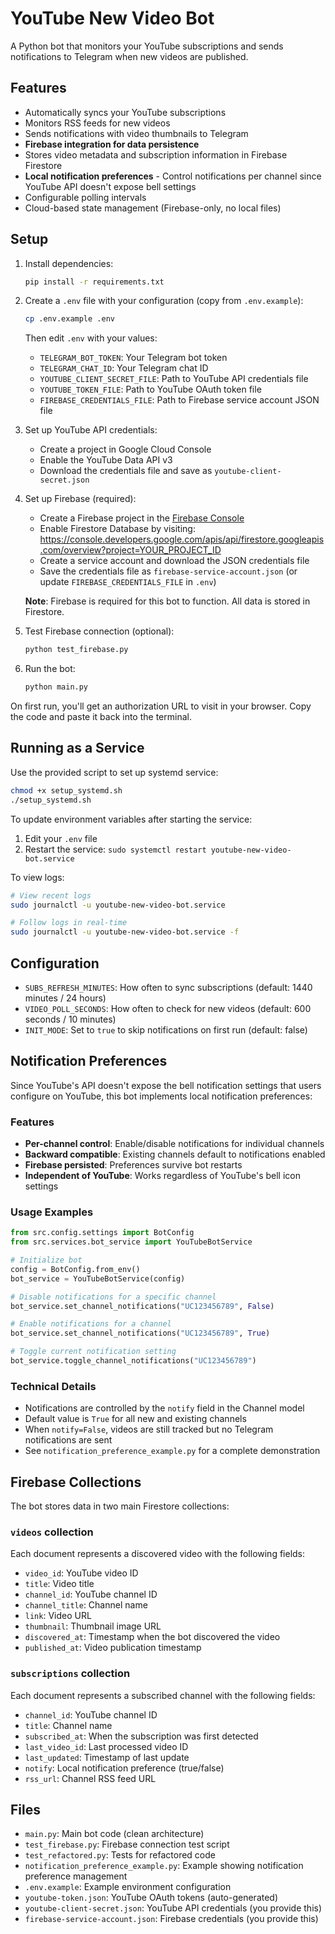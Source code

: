 # YouTube New Video Bot

A Python bot that monitors your YouTube subscriptions and sends notifications to Telegram when new videos are published.

## Features

- Automatically syncs your YouTube subscriptions
- Monitors RSS feeds for new videos
- Sends notifications with video thumbnails to Telegram
- **Firebase integration for data persistence**
- Stores video metadata and subscription information in Firebase Firestore
- **Local notification preferences** - Control notifications per channel since YouTube API doesn't expose bell settings
- Configurable polling intervals
- Cloud-based state management (Firebase-only, no local files)

## Setup

1. Install dependencies:
   ```bash
   pip install -r requirements.txt
   ```

2. Create a `.env` file with your configuration (copy from `.env.example`):
   ```bash
   cp .env.example .env
   ```
   Then edit `.env` with your values:
   - `TELEGRAM_BOT_TOKEN`: Your Telegram bot token
   - `TELEGRAM_CHAT_ID`: Your Telegram chat ID
   - `YOUTUBE_CLIENT_SECRET_FILE`: Path to YouTube API credentials file
   - `YOUTUBE_TOKEN_FILE`: Path to YouTube OAuth token file
   - `FIREBASE_CREDENTIALS_FILE`: Path to Firebase service account JSON file

3. Set up YouTube API credentials:
   - Create a project in Google Cloud Console
   - Enable the YouTube Data API v3
   - Download the credentials file and save as `youtube-client-secret.json`

4. Set up Firebase (required):
   - Create a Firebase project in the [Firebase Console](https://console.firebase.google.com)
   - Enable Firestore Database by visiting: https://console.developers.google.com/apis/api/firestore.googleapis.com/overview?project=YOUR_PROJECT_ID
   - Create a service account and download the JSON credentials file
   - Save the credentials file as `firebase-service-account.json` (or update `FIREBASE_CREDENTIALS_FILE` in `.env`)
   
   **Note**: Firebase is required for this bot to function. All data is stored in Firestore.

5. Test Firebase connection (optional):
   ```bash
   python test_firebase.py
   ```

6. Run the bot:
   ```bash
   python main.py
   ```

On first run, you'll get an authorization URL to visit in your browser. Copy the code and paste it back into the terminal.

## Running as a Service

Use the provided script to set up systemd service:
```bash
chmod +x setup_systemd.sh
./setup_systemd.sh
```

To update environment variables after starting the service:
1. Edit your `.env` file
2. Restart the service: `sudo systemctl restart youtube-new-video-bot.service`

To view logs:
```bash
# View recent logs
sudo journalctl -u youtube-new-video-bot.service

# Follow logs in real-time
sudo journalctl -u youtube-new-video-bot.service -f
```

## Configuration

- `SUBS_REFRESH_MINUTES`: How often to sync subscriptions (default: 1440 minutes / 24 hours)
- `VIDEO_POLL_SECONDS`: How often to check for new videos (default: 600 seconds / 10 minutes)
- `INIT_MODE`: Set to `true` to skip notifications on first run (default: false)

## Notification Preferences

Since YouTube's API doesn't expose the bell notification settings that users configure on YouTube, this bot implements local notification preferences:

### Features
- **Per-channel control**: Enable/disable notifications for individual channels
- **Backward compatible**: Existing channels default to notifications enabled
- **Firebase persisted**: Preferences survive bot restarts
- **Independent of YouTube**: Works regardless of YouTube's bell icon settings

### Usage Examples
```python
from src.config.settings import BotConfig
from src.services.bot_service import YouTubeBotService

# Initialize bot
config = BotConfig.from_env()
bot_service = YouTubeBotService(config)

# Disable notifications for a specific channel
bot_service.set_channel_notifications("UC123456789", False)

# Enable notifications for a channel
bot_service.set_channel_notifications("UC123456789", True)

# Toggle current notification setting
bot_service.toggle_channel_notifications("UC123456789")
```

### Technical Details
- Notifications are controlled by the `notify` field in the Channel model
- Default value is `True` for all new and existing channels
- When `notify=False`, videos are still tracked but no Telegram notifications are sent
- See `notification_preference_example.py` for a complete demonstration

## Firebase Collections

The bot stores data in two main Firestore collections:

### `videos` collection
Each document represents a discovered video with the following fields:
- `video_id`: YouTube video ID
- `title`: Video title
- `channel_id`: YouTube channel ID
- `channel_title`: Channel name
- `link`: Video URL
- `thumbnail`: Thumbnail image URL
- `discovered_at`: Timestamp when the bot discovered the video
- `published_at`: Video publication timestamp

### `subscriptions` collection
Each document represents a subscribed channel with the following fields:
- `channel_id`: YouTube channel ID
- `title`: Channel name
- `subscribed_at`: When the subscription was first detected
- `last_video_id`: Last processed video ID
- `last_updated`: Timestamp of last update
- `notify`: Local notification preference (true/false)
- `rss_url`: Channel RSS feed URL

## Files

- `main.py`: Main bot code (clean architecture)
- `test_firebase.py`: Firebase connection test script
- `test_refactored.py`: Tests for refactored code
- `notification_preference_example.py`: Example showing notification preference management
- `.env.example`: Example environment configuration
- `youtube-token.json`: YouTube OAuth tokens (auto-generated)
- `youtube-client-secret.json`: YouTube API credentials (you provide this)
- `firebase-service-account.json`: Firebase credentials (you provide this)